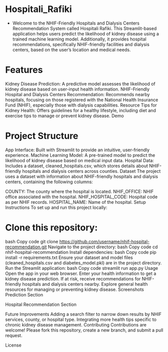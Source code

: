 # Hospitali_Rafiki

- Welcome to the NHIF-Friendly Hospitals and Dialysis Centers Recommendation System called Hospitali Rafiki. This Streamlit-based application helps users predict the likelihood of kidney disease using a trained machine learning model. Additionally, it provides hospital recommendations, specifically NHIF-friendly facilities and dialysis centers, based on the user’s location and medical needs.

# Features
Kidney Disease Prediction: A predictive model assesses the likelihood of kidney disease based on user-input health information.
NHIF-Friendly Hospital and Dialysis Centers Recommendation: Recommends nearby hospitals, focusing on those registered with the National Health Insurance Fund (NHIF), especially those with dialysis capabilities.
Resource Tips for Kidney Health: Offers guidelines for a healthy lifestyle, including diet and exercise tips to manage or prevent kidney disease.
Demo
<!-- Replace with an actual screenshot of your app if available -->

# Project Structure
App Interface: Built with Streamlit to provide an intuitive, user-friendly experience.
Machine Learning Model: A pre-trained model to predict the likelihood of kidney disease based on medical input data.
Hospital Data: Includes a dataset, cleaned_hospitals.csv, which stores details about NHIF-friendly hospitals and dialysis centers across counties.
Dataset
The project uses a dataset with information about NHIF-friendly hospitals and dialysis centers, containing the following columns:

COUNTY: The county where the hospital is located.
NHIF_OFFICE: NHIF office associated with the hospital.
NHIF_HOSPITAL_CODE: Hospital code as per NHIF records.
HOSPITAL_NAME: Name of the hospital.
Setup Instructions
To set up and run this project locally:

# Clone this repository:
bash
Copy code
git clone https://github.com/username/nhif-hospital-recommendation.git
Navigate to the project directory:
bash
Copy code
cd nhif-hospital-recommendation
Install dependencies:
bash
Copy code
pip install -r requirements.txt
Ensure your dataset and model files (cleaned_hospitals.csv and diabetes_model.pkl) are in the project directory.
Run the Streamlit application:
bash
Copy code
streamlit run app.py
Usage
Open the app in your web browser.
Enter your health information to get a kidney disease prediction.
If at risk, receive recommendations for NHIF-friendly hospitals and dialysis centers nearby.
Explore general health resources for managing or preventing kidney disease.
Screenshots
Prediction Section
<!-- Replace with actual image path if available -->

Hospital Recommendation Section
<!-- Replace with actual image path if available -->

Future Improvements
Adding a search filter to narrow down results by NHIF services, county, or hospital type.
Integrating more health tips specific to chronic kidney disease management.
Contributing
Contributions are welcome! Please fork this repository, create a new branch, and submit a pull request.

License